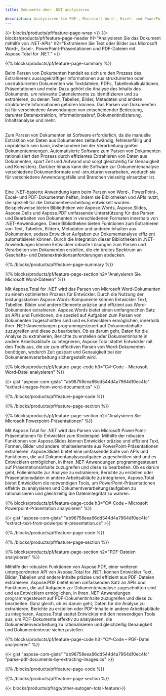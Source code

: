 ```yaml
---
title: Dokumente über .NET analysieren 

description: Analysieren Sie PDF-, Microsoft Word-, Excel- und PowerPoint-Präsentationen über Ihre .NET-Anwendung. C#-Code zum einfachen Extrahieren von Text oder Bildern.
---
```


{{< blocks/products/pf/feature-page-wrap >}}
{{< blocks/products/pf/feature-page-header h1="Analysieren Sie das Dokument mithilfe von .NET-APIs" h2="Extrahieren Sie Text oder Bilder aus Microsoft Word-, Excel-, PowerPoint-Präsentationen und PDF-Dateien mit Aspose.Total for .NET." >}}

{{% blocks/products/pf/feature-page-summary %}}

Beim Parsen von Dokumenten handelt es sich um den Prozess des Extrahierens aussagekräftiger Informationen aus strukturierten oder unstrukturierten Dokumenten wie Textdateien, PDFs, Tabellenkalkulationen, Präsentationen und mehr. Dazu gehört die Analyse des Inhalts des Dokuments, um relevante Datenelemente zu identifizieren und zu extrahieren, zu denen Text, Tabellen, Bilder, Metadaten und andere strukturierte Informationen gehören können. Das Parsen von Dokumenten ist für verschiedene Anwendungen von entscheidender Bedeutung, darunter Datenextraktion, Informationsabruf, Dokumentindizierung, Inhaltsanalyse und mehr.<br /><br />

Zum Parsen von Dokumenten ist Software erforderlich, da die manuelle Extraktion von Daten aus Dokumenten zeitaufwändig, fehleranfällig und unpraktisch sein kann, insbesondere bei der Verarbeitung großer Dokumentenmengen. Automatisierte Software zum Parsen von Dokumenten rationalisiert den Prozess durch effizientes Extrahieren von Daten aus Dokumenten, spart Zeit und Aufwand und sorgt gleichzeitig für Genauigkeit und Konsistenz. Darüber hinaus kann die Software zur Dokumentenanalyse verschiedene Dokumentformate und -strukturen verarbeiten, wodurch sie für verschiedene Anwendungsfälle und Branchen vielseitig einsetzbar ist.<br /><br />

Eine .NET-basierte Anwendung kann beim Parsen von Word-, PowerPoint-, Excel- und PDF-Dokumenten helfen, indem sie Bibliotheken und APIs nutzt, die speziell für die Dokumentverarbeitung entwickelt wurden. Beispielsweise bieten Bibliotheken wie Aspose.Words, Aspose.Slides, Aspose.Cells und Aspose.PDF umfassende Unterstützung für das Parsen und Bearbeiten von Dokumenten in verschiedenen Formaten innerhalb von .NET-Anwendungen. Diese Bibliotheken bieten Funktionen zum Extrahieren von Text, Tabellen, Bildern, Metadaten und anderen Inhalten aus Dokumenten, sodass Entwickler Aufgaben zur Dokumentanalyse effizient automatisieren können. Durch die Integration dieser Bibliotheken in .NET-Anwendungen können Entwickler robuste Lösungen zum Parsen und Verarbeiten von Dokumenten erstellen, die ein breites Spektrum an Geschäfts- und Datenextraktionsanforderungen abdecken.

{{% /blocks/products/pf/feature-page-summary  %}}

{{% blocks/products/pf/feature-page-section  h2="Analysieren Sie Microsoft Word-Dateien" %}}

Mit Aspose.Total for .NET wird das Parsen von Microsoft Word-Dokumenten zu einem optimierten Prozess für Entwickler. Durch die Nutzung der leistungsstarken Aspose.Words-Komponente können Entwickler Text, Tabellen, Bilder und andere Elemente präzise und effizient aus Word-Dokumenten extrahieren. Aspose.Words bietet einen umfangreichen Satz an APIs und Funktionen, die speziell auf Aufgaben zum Parsen von Dokumenten zugeschnitten sind und es Entwicklern ermöglichen, innerhalb ihrer .NET-Anwendungen programmgesteuert auf Dokumentinhalte zuzugreifen und diese zu bearbeiten. Ob es darum geht, Daten für die Analyse zu extrahieren, Berichte zu erstellen oder Dokumentinhalte in andere Arbeitsabläufe zu integrieren, Aspose.Total stattet Entwickler mit den Tools aus, die sie zum effektiven Parsen von Word-Dokumenten benötigen, wodurch Zeit gespart und Genauigkeit bei der Dokumentenverarbeitung sichergestellt wird.

{{% blocks/products/pf/feature-page-code h3="C#-Code – Microsoft Word-Datei analysieren" %}}

{{< gist "aspose-com-gists" "ab98758eea66dd544d4a7964d10ec4fc" "extract-images-from-word-document.cs" >}}

{{% /blocks/products/pf/feature-page-code  %}}

{{% /blocks/products/pf/feature-page-section %}}

{{% blocks/products/pf/feature-page-section  h2="Analysieren Sie Microsoft Powerpoint-Präsentationen" %}}

Mit Aspose.Total for .NET wird das Parsen von Microsoft PowerPoint-Präsentationen für Entwickler zum Kinderspiel. Mithilfe der robusten Funktionen von Aspose.Slides können Entwickler präzise und effizient Text, Formen, Bilder und andere Inhaltselemente aus PowerPoint-Präsentationen extrahieren. Aspose.Slides bietet eine umfassende Suite von APIs und Funktionen, die auf Dokumentanalyseaufgaben zugeschnitten sind und es Entwicklern ermöglichen, in ihren .NET-Anwendungen programmgesteuert auf Präsentationsinhalte zuzugreifen und diese zu bearbeiten. Ob es darum geht, Folieninhalte zur Analyse zu extrahieren, Berichte zu erstellen oder Präsentationsdaten in andere Arbeitsabläufe zu integrieren, Aspose.Total bietet Entwicklern die notwendigen Tools, um PowerPoint-Präsentationen effektiv zu analysieren und Dokumentverarbeitungsaufgaben zu rationalisieren und gleichzeitig die Datenintegrität zu wahren.

{{% blocks/products/pf/feature-page-code h3="C#-Code – Microsoft Powerpoint-Präsentation analysieren" %}}

{{< gist "aspose-com-gists" "ab98758eea66dd544d4a7964d10ec4fc" "extract-text-from-powerpoint-presentation.cs" >}}

{{% /blocks/products/pf/feature-page-code  %}}

{{% /blocks/products/pf/feature-page-section %}}

{{% blocks/products/pf/feature-page-section  h2="PDF-Dateien analysieren" %}}

Mithilfe der robusten Funktionen von Aspose.PDF, einer weiteren untergeordneten API von Aspose.Total for .NET, können Entwickler Text, Bilder, Tabellen und andere Inhalte präzise und effizient aus PDF-Dateien extrahieren. Aspose.PDF bietet einen umfassenden Satz an APIs und Funktionen, die auf Aufgaben zur Dokumentenanalyse zugeschnitten sind und es Entwicklern ermöglichen, in ihren .NET-Anwendungen programmgesteuert auf PDF-Dokumentinhalte zuzugreifen und diese zu bearbeiten. Ganz gleich, ob es darum geht, Daten für die Analyse zu extrahieren, Berichte zu erstellen oder PDF-Inhalte in andere Arbeitsabläufe zu integrieren, Aspose.Total stattet Entwickler mit den notwendigen Tools aus, um PDF-Dokumente effektiv zu analysieren, die Dokumentenverarbeitung zu rationalisieren und gleichzeitig Genauigkeit und Dokumententreue sicherzustellen.

{{% blocks/products/pf/feature-page-code h3="C#-Code – PDF-Datei analysieren" %}}

{{< gist "aspose-com-gists" "ab98758eea66dd544d4a7964d10ec4fc" "parse-pdf-documents-by-extracting-images.cs" >}}

{{% /blocks/products/pf/feature-page-code  %}}

{{% /blocks/products/pf/feature-page-section %}}

{{< blocks/products/pf/agp/other-autogen-total-feature>}}